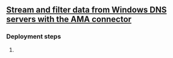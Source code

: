 ## [Stream and filter data from Windows DNS servers with the AMA connector](https://learn.microsoft.com/en-us/azure/sentinel/connect-dns-ama)

### Deployment steps
1. 

